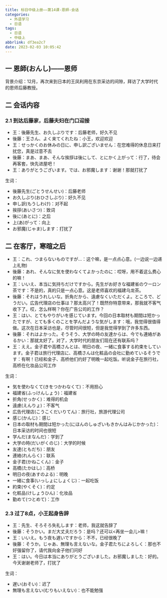 ```yaml
---
title: 标日中级上册——第14课-恩師-会话
categories:
  - 外语学习
  - 日语
tags:
  - 日语
  - 中级上
abbrlink: df3ea2c7
date: 2023-02-03 10:05:42
---
```

## 一 恩師(おんし)——恩师

背景介绍：12月，再次来到日本的王凤利用在东京采访的间隙，拜访了大学时代的恩师后藤教授。

<!--more-->

## 二 会话内容

### 2.1 到达后藤家，后藤夫妇在门口迎接

* 王：後藤先生、お久しぶりです：后藤老师，好久不见
* 後藤：王さん、よく来てくれたね：小王，欢迎欢迎
* 王：せっかくのお休みの日に、申し訳ございません：在您难得的休息日来打扰您，真是过意不去
* 後藤：まあ、まあ、そんな挨拶は後にして、とにかく上がって：行了，待会再客套，快先进屋吧！
* 王：ありがとうございます。では、お邪魔します：谢谢！那就打扰了

生词：

* 後藤先生(ごとうせんせい)：后藤老师
* お久しぶり(おひさしぶり)：好久不见
* 申し訳(もうしわけ)：对不起
* 挨拶(あいさつ)：致词
* 後に(あとに)：之后
* 上(あ)がって：向上
* お邪魔(じゃま)します：打扰了

## 二 在客厅，寒暄之后

* 王：これ、つまらないものですが…：这个嘛，是一点点心意。(一边说一边递上礼物)
* 後藤：あれ、そんなに気を使わなくてよかったのに：哎呀，用不着这么费心的嘛！
* 王：いいえ、本当に気持ちだけですから。先生がお好きな福建省のウーロン茶です：不是的，真的只是一点心意。这是老师喜欢的福建乌龙茶。
* 後藤：それはうれしいな。折角だから、遠慮なくいただくよ。ところで、どうだい。広告代理店の仕事は？那太高兴了！既然你特意带来，那我就不客气收下了。哎，怎么样啊？你在广告公司的工作？
* 王：はい、とてもやりがいを感じています。今回の日本取材も期間は短かったですが、とても多くのことを学んだような気がします：哦，我觉得很值得做。这次在日本采访也是，尽管时间很短，但是我觉得学到了许多东西。
* 後藤：それはよかった。そうそう、大学の時の友達からは、今でも連絡があるかい：那就太好了。对了，大学时代的朋友们现在还有联系吗？
* 王：ええ。金子君や高橋さんとは、明日の夜、一緒に食事する約束をしています。金子君は旅行代理店に、高橋さんは化粧品の会社に勤めているそうです：有啊！已经和金子、高桥他们约好了明晚一起吃饭。听说金子在旅行社，高桥在化妆品公司工作

生词：

* 気を使わなくて(きをつかわなくて)：不用担心
* 福建省(ふっけんしょう)：福建省
* 折角(せっかく)：难得的机会
* 遠慮(えんりょ)：不客气
* 広告代理店(こうこくだいりてん)：旅行社，旅游代理公司
* 感じ(かんじ)：感じ
* 日本の取材も期間は短かった(にほんのしゅざいもきかんはみじかかった)：日本采访的时间也很短
* 学んだ(まなんだ)：学到了
* 大学の時(だいがくのじ)：大学的时候
* 友達(ともだち)：朋友
* 連絡(れんらく)：联系
* 金子君(かねこくん)：金子
* 高橋(たかはし)：高桥
* 明日の夜(あすのよる)：明晚
* 一緒に食事(いっしょにしょくじ)：一起吃饭
* 約束(やくそく)：约定
* 化粧品(けしょうひん)：化妆品
* 勤めて(つとめて)：工作

### 2.3 过了8点，小王起身告辞

* 王：先生、そろそろ失礼します：老师，我这就告辞了
* 後藤：そうかい。まだ大丈夫だろう：是吗？还可以<再坐一会儿>嘛！
* 王：いいえ。もう夜も遅いですから：不不，已经很晚了
* 後藤：そうか。じゃあ、無理も言えないな。金子君たちによろしく：那也不好强留你了，请代我向金子他们问好
* 王：はい。今日は本当にありがとうございました。お邪魔しました：好的。今天谢谢老师了，打扰了

生词：

* 遅い(おそい)：迟了
* 無理も言えない(むりもいえない)：也不能勉强